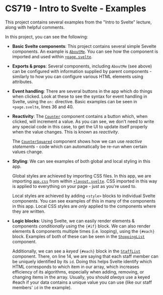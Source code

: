 # CS719 - Intro to Svelte - Examples

This project contains several examples from the "Intro to Svelte" lecture, along with helpful comments.

In this project, you can see the following:

- **Basic Svelte components**: This project contains several simple Sevelte components. An example is [`AboutMe`](./src/lib/components/AboutMe.svelte). You can see how the component is imported and used within [`+page.svelte`](./src/routes/+page.svelte).

- **Exports & props**: Several components, including `AboutMe` (see above) can be configured with information supplied by parent components - similarly to how you can configure various HTML elements using attributes.

- **Event handling**: There are several buttons in the app which do things when clicked. Look at these to see the syntax for event handling in Svelte, using the `on:` directive. Basic examples can be seen in `+page.svelte`, lines 36 and 40.

- **Reactivity**: The [`Counter`](./src/lib/components/Counter.svelte) component contains a button which, when clicked, will increment a value. As you can see, we don't need to write any special code in this case, to get the UI to update itself properly when the value changes. This is known as _reactivity_.

  The [`CounterSquared`](./src/lib/components/CounterSquared.svelte) component shows how we can use _reactive statements_ - code which can automatically be re-run when certain values change.

- **Styling**: We can see examples of both global and local styling in this app.

  Global styles are achieved by importing CSS files. In this app, we are importing [`app.css`](./src/lib/css/app.css) from within [`+layout.svelte`](./src/routes/+layout.svelte). CSS imported in this way is applied to everything on your page - just as you're used to.

  Local styles are achieved by adding `<style>` blocks to individual Svelte components. You can see examples of this in many of the components in this app. Local CSS styles are _only_ applied to the components where they are written.

- **Logic blocks**: Using Svelte, we can easily render elements & components _conditionally_ using the `{#if}` block. We can also render elements & components multiple times (i.e. looping), using the `{#each}` block. Examples of both of these can be seen in the [`ShoppingList`](./src/lib/components/ShoppingList.svelte) component.

  Additionally, we can see a _keyed_ `{#each}` block in the [`StaffList`](./src/lib/components/StaffList.svelte) component. There, on line 14, we are saying that each staff member can be uniquely identified by its `id`. Doing this helps Svelte identify which HTML corresponds to which item in our array, which increases efficiency of its algorithms, especially when adding, removing, or changing items in the array. Usually, you should _always_ use a keyed #each if your data contains a unique value you can use (like our staff members' `id` in the example).
